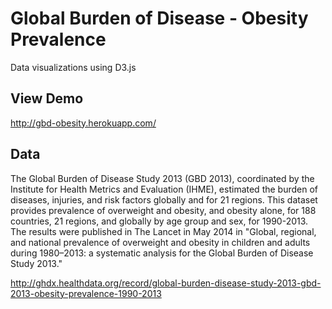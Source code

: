 # Global Burden of Disease - Obesity Prevalence

Data visualizations using D3.js

View Demo
---------

http://gbd-obesity.herokuapp.com/

Data
----

The Global Burden of Disease Study 2013 (GBD 2013), coordinated by the Institute for Health Metrics and Evaluation (IHME), estimated the burden of diseases, injuries, and risk factors globally and for 21 regions. This dataset provides prevalence of overweight and obesity, and obesity alone, for 188 countries, 21 regions, and globally by age group and sex, for 1990-2013. The results were published in The Lancet in May 2014 in "Global, regional, and national prevalence of overweight and obesity in children and adults during 1980–2013: a systematic analysis for the Global Burden of Disease Study 2013." 

http://ghdx.healthdata.org/record/global-burden-disease-study-2013-gbd-2013-obesity-prevalence-1990-2013
